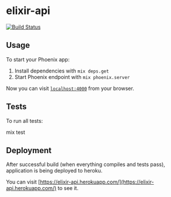 # elixir-api

[![Build Status](https://travis-ci.org/KamilLelonek/elixir-api.svg)](https://travis-ci.org/KamilLelonek/elixir-api)

## Usage

To start your Phoenix app:

  1. Install dependencies with `mix deps.get`
  2. Start Phoenix endpoint with `mix phoenix.server`

Now you can visit [`localhost:4000`](http://localhost:4000) from your browser.

## Tests

To run all tests:

   mix test

## Deployment

After successful build (when everything compiles and tests pass), application is being deployed to heroku.

You can visit [https://elixir-api.herokuapp.com/](https://elixir-api.herokuapp.com/) to see it.
